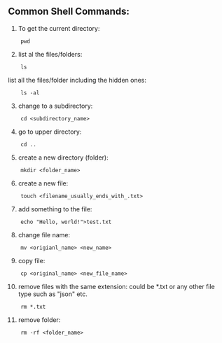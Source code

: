## Common Shell Commands:

1. To get the current directory:
```
    pwd
```

2. list al the files/folders:
```
    ls
```
list all the files/folder including the hidden ones:
```
    ls -al
```

3. change to a subdirectory:
```
    cd <subdirectory_name>
```

4. go to upper directory: 
```
    cd ..
```

5. create a new directory (folder):
```
    mkdir <folder_name>
```

6. create a new file:
```
    touch <filename_usually_ends_with_.txt>
```

7. add something to the file:
```
    echo "Hello, world!">test.txt
```

8. change file name:
```
    mv <origianl_name> <new_name>
```

9. copy file:
```
    cp <original_name> <new_file_name>
```

10. remove files with the same extension: could be *.txt or any other file type such as "json" etc.
```
    rm *.txt
```

11. remove folder:
```
    rm -rf <folder_name>
```